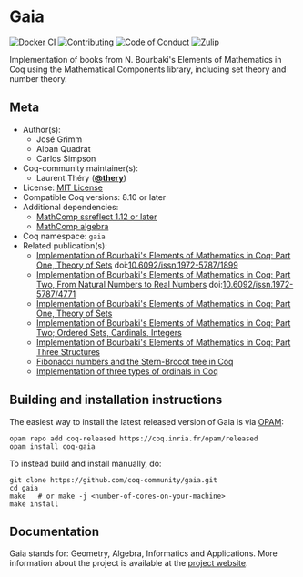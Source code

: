 <!---
This file was generated from `meta.yml`, please do not edit manually.
Follow the instructions on https://github.com/coq-community/templates to regenerate.
--->
# Gaia

[![Docker CI][docker-action-shield]][docker-action-link]
[![Contributing][contributing-shield]][contributing-link]
[![Code of Conduct][conduct-shield]][conduct-link]
[![Zulip][zulip-shield]][zulip-link]

[docker-action-shield]: https://github.com/coq-community/gaia/workflows/Docker%20CI/badge.svg?branch=master
[docker-action-link]: https://github.com/coq-community/gaia/actions?query=workflow:"Docker%20CI"

[contributing-shield]: https://img.shields.io/badge/contributions-welcome-%23f7931e.svg
[contributing-link]: https://github.com/coq-community/manifesto/blob/master/CONTRIBUTING.md

[conduct-shield]: https://img.shields.io/badge/%E2%9D%A4-code%20of%20conduct-%23f15a24.svg
[conduct-link]: https://github.com/coq-community/manifesto/blob/master/CODE_OF_CONDUCT.md

[zulip-shield]: https://img.shields.io/badge/chat-on%20zulip-%23c1272d.svg
[zulip-link]: https://coq.zulipchat.com/#narrow/stream/237663-coq-community-devs.20.26.20users



Implementation of books from N. Bourbaki's Elements of Mathematics
in Coq using the Mathematical Components library, including set theory
and number theory.

## Meta

- Author(s):
  - José Grimm
  - Alban Quadrat
  - Carlos Simpson
- Coq-community maintainer(s):
  - Laurent Théry ([**@thery**](https://github.com/thery))
- License: [MIT License](LICENSE)
- Compatible Coq versions: 8.10 or later
- Additional dependencies:
  - [MathComp ssreflect 1.12 or later](https://math-comp.github.io)
  - [MathComp algebra](https://math-comp.github.io)
- Coq namespace: `gaia`
- Related publication(s):
  - [Implementation of Bourbaki's Elements of Mathematics in Coq: Part One, Theory of Sets](https://jfr.unibo.it/article/view/1899) doi:[10.6092/issn.1972-5787/1899](https://doi.org/10.6092/issn.1972-5787/1899)
  - [Implementation of Bourbaki's Elements of Mathematics in Coq: Part Two, From Natural Numbers to Real Numbers](https://jfr.unibo.it/article/view/4771) doi:[10.6092/issn.1972-5787/4771](https://doi.org/10.6092/issn.1972-5787/4771)
  - [Implementation of Bourbaki's Elements of Mathematics in Coq: Part One, Theory of Sets](https://hal.inria.fr/inria-00408143) 
  - [Implementation of Bourbaki's Elements of Mathematics in Coq: Part Two; Ordered Sets, Cardinals, Integers](https://hal.inria.fr/inria-00440786) 
  - [Implementation of Bourbaki's Elements of Mathematics in Coq: Part Three Structures](https://hal.inria.fr/hal-01412037) 
  - [Fibonacci numbers and the Stern-Brocot tree in Coq](https://hal.inria.fr/hal-01093589) 
  - [Implementation of three types of ordinals in Coq](https://hal.inria.fr/hal-00911710) 

## Building and installation instructions

The easiest way to install the latest released version of Gaia
is via [OPAM](https://opam.ocaml.org/doc/Install.html):

```shell
opam repo add coq-released https://coq.inria.fr/opam/released
opam install coq-gaia
```

To instead build and install manually, do:

``` shell
git clone https://github.com/coq-community/gaia.git
cd gaia
make   # or make -j <number-of-cores-on-your-machine> 
make install
```


## Documentation

Gaia stands for: Geometry, Algebra, Informatics and Applications.
More information about the project is available at the [project website][gaia-url].

[gaia-url]: http://www-sop.inria.fr/marelle/gaia/
